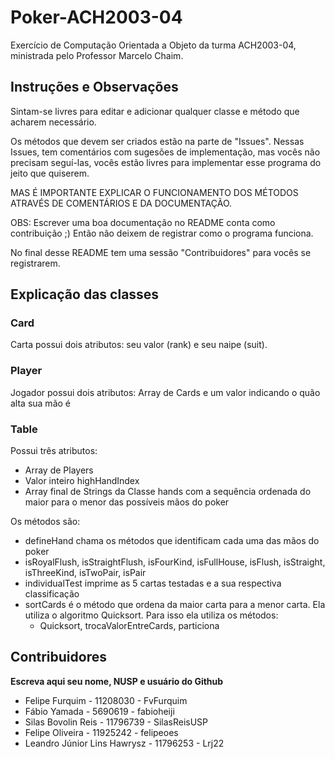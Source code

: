 # Poker-ACH2003-04

Exercício de Computação Orientada a Objeto da turma ACH2003-04, ministrada pelo Professor Marcelo Chaim.<br>

## Instruções e Observações

Sintam-se livres para editar e adicionar qualquer classe e método que acharem necessário.<br>

Os métodos que devem ser criados estão na parte de "Issues". Nessas Issues, tem comentários com sugesões de implementação, mas vocês não precisam seguí-las, vocês estão livres para implementar esse programa do jeito que quiserem.

MAS É IMPORTANTE EXPLICAR O FUNCIONAMENTO DOS MÉTODOS ATRAVÉS DE COMENTÁRIOS E DA DOCUMENTAÇÃO.

OBS: Escrever uma boa documentação no README conta como contribuição ;)
Então não deixem de registrar como o programa funciona.

No final desse README tem uma sessão "Contribuidores" para vocês se registrarem.

## Explicação das classes

### Card

Carta possui dois atributos: seu valor (rank) e seu naipe (suit).

### Player

Jogador possui dois atributos: Array de Cards e um valor indicando o quão alta sua mão é

### Table

Possui três atributos:

- Array de Players
- Valor inteiro highHandIndex
- Array final de Strings da Classe hands com a sequência ordenada do maior para o menor das possíveis mãos do poker

Os métodos são:

- defineHand chama os métodos que identificam cada uma das mãos do poker
- isRoyalFlush, isStraightFlush, isFourKind, isFullHouse, isFlush, isStraight, isThreeKind, isTwoPair, isPair
- individualTest imprime as 5 cartas testadas e a sua respectiva classificação
- sortCards é o método que ordena da maior carta para a menor carta. Ela utiliza o algoritmo Quicksort. Para isso ela utiliza os métodos:
  - Quicksort, trocaValorEntreCards, particiona

## Contribuidores

<b> Escreva aqui seu nome, NUSP e usuário do Github </b>

- Felipe Furquim - 11208030 - FvFurquim
- Fábio Yamada - 5690619 - fabioheiji
- Silas Bovolin Reis  - 11796739 - SilasReisUSP
- Felipe Oliveira - 11925242 - felipeoes
- Leandro Júnior Lins Hawrysz - 11796253 - Lrj22
